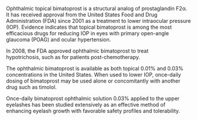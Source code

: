Ophthalmic topical bimatoprost is a structural analog of prostaglandin F2α. It has received approval from the United States Food and Drug Administration (FDA) since 2001 as a treatment to lower intraocular pressure (IOP). Evidence indicates that topical bimatoprost is among the most efficacious drugs for reducing IOP in eyes with primary open-angle glaucoma (POAG) and ocular hypertension.

In 2008, the FDA approved ophthalmic bimatoprost to treat hypotrichosis, such as for patients post-chemotherapy.

The ophthalmic bimatoprost is available as both topical 0.01% and 0.03% concentrations in the United States. When used to lower IOP, once-daily dosing of bimatoprost may be used alone or concomitantly with another drug such as timolol.

Once-daily bimatoprost ophthalmic solution 0.03% applied to the upper eyelashes has been studied extensively as an effective method of enhancing eyelash growth with favorable safety profiles and tolerability.
